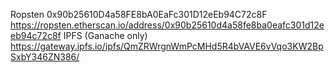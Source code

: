 Ropsten
0x90b25610D4a58FE8bA0EaFc301D12eEb94C72c8F
https://ropsten.etherscan.io/address/0x90b25610d4a58fe8ba0eafc301d12eeb94c72c8f
IPFS
(Ganache only)
https://gateway.ipfs.io/ipfs/QmZRWrgnWmPcMHd5R4bVAVE6vVqo3KW2BpSxbY346ZN386/
